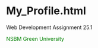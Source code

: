 # My_Profile.html
Web Development Assignment 25.1 
<html>
<font color="Green">NSBM Green University
</font>
</html>
